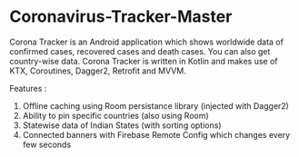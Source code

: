 # Coronavirus-Tracker-Master

Corona Tracker is an Android application which shows worldwide data of confirmed cases, recovered cases and death cases. You can also get country-wise data. Corona Tracker is written in Kotlin and makes use of KTX, Coroutines, Dagger2, Retrofit and MVVM.

Features :

1. Offline caching using Room persistance library (injected with Dagger2)
2. Ability to pin specific countries (also using Room)
3. Statewise data of Indian States (with sorting options)
4. Connected banners with Firebase Remote Config which changes every few seconds
